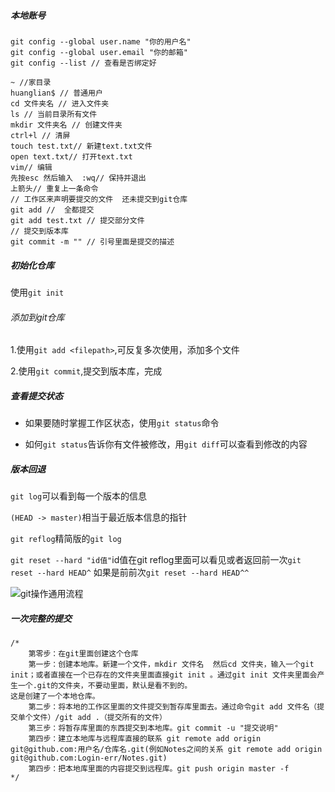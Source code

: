 

##### 本地账号

```
git config --global user.name "你的用户名"
git config --global user.email "你的邮箱"
git config --list // 查看是否绑定好
```

```
~ //家目录
huanglian$ // 普通用户
cd 文件夹名 // 进入文件夹
ls // 当前目录所有文件
mkdir 文件夹名 // 创建文件夹
ctrl+l // 清屏
touch test.txt// 新建text.txt文件
open text.txt// 打开text.txt
vim// 编辑
先按esc 然后输入  :wq// 保持并退出
上箭头// 重复上一条命令
// 工作区来声明要提交的文件  还未提交到git仓库
git add //  全都提交
git add test.txt // 提交部分文件
// 提交到版本库
git commit -m "" // 引号里面是提交的描述
```

##### 初始化仓库

使用``git init``

###### 添加到git仓库

1.使用``git add <filepath>``,可反复多次使用，添加多个文件

2.使用``git commit``,提交到版本库，完成

##### 查看提交状态

+ 如果要随时掌握工作区状态，使用``git status``命令

+ 如何``git status``告诉你有文件被修改，用``git diff``可以查看到修改的内容

##### 版本回退

``git log``可以看到每一个版本的信息

``(HEAD -> master)``相当于最近版本信息的指针

``git reflog``精简版的``git log``

``git reset --hard "id值"``id值在git reflog里面可以看见或者返回前一次``git reset --hard HEAD^``  如果是前前次``git reset --hard HEAD^^`` 

![git操作通用流程](https://user-gold-cdn.xitu.io/2018/4/25/162fcc0987bf1c0a?imageView2/0/w/1280/h/960/format/webp/ignore-error/1)

##### 一次完整的提交

```
/*
	第零步：在git里面创建这个仓库
	第一步：创建本地库。新建一个文件，mkdir 文件名  然后cd 文件夹，输入一个git init；或者直接在一个已存在的文件夹里面直接git init 。通过git init 文件夹里面会产生一个.git的文件夹，不要动里面，默认是看不到的。
这是创建了一个本地仓库。
	第二步：将本地的工作区里面的文件提交到暂存库里面去。通过命令git add 文件名（提交单个文件）/git add .（提交所有的文件）
	第三步：将暂存库里面的东西提交到本地库。git commit -u "提交说明"
	第四步：建立本地库与远程库直接的联系 git remote add origin git@github.com:用户名/仓库名.git(例如Notes之间的关系 git remote add origin git@github.com:Login-err/Notes.git)
	第四步：把本地库里面的内容提交到远程库。git push origin master -f
*/
```

